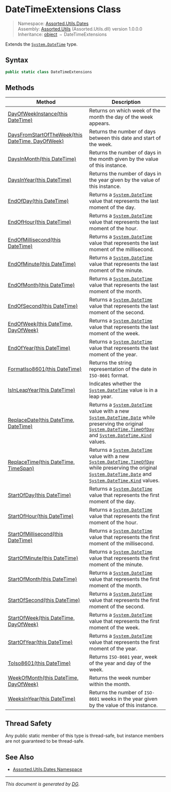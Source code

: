 ﻿# DateTimeExtensions Class

> Namespace: [Assorted.Utils.Dates](_toc.Assorted.Utils.md#Assorted.Utils.Dates%20Namespace)\
> Assembly: [Assorted.Utils](_toc.Assorted.Utils.md) (Assorted.Utils.dll) version 1.0.0.0\
> Inheritance: [object](https://docs.microsoft.com/en-us/dotnet/api/system.object) `→` DateTimeExtensions

Extends the [`System.DateTime`](https://docs.microsoft.com/en-us/dotnet/api/system.datetime) type.

## Syntax

```csharp
public static class DateTimeExtensions
```

## Methods

Method | Description
--- | ---
[DayOfWeekInstance(this DateTime)](Assorted.Utils.Dates.DateTimeExtensions.DayOfWeekInstance.md) | Returns on which week of the month the day of the week appears.
[DaysFromStartOfTheWeek(this DateTime, DayOfWeek)](Assorted.Utils.Dates.DateTimeExtensions.DaysFromStartOfTheWeek.md) | Returns the number of days between this date and start of the week.
[DaysInMonth(this DateTime)](Assorted.Utils.Dates.DateTimeExtensions.DaysInMonth.md) | Returns the number of days in the month given by the value of this instance.
[DaysInYear(this DateTime)](Assorted.Utils.Dates.DateTimeExtensions.DaysInYear.md) | Returns the number of days in the year given by the value of this instance.
[EndOfDay(this DateTime)](Assorted.Utils.Dates.DateTimeExtensions.EndOfDay.md) | Returns a [`System.DateTime`](https://docs.microsoft.com/en-us/dotnet/api/system.datetime) value that represents the last moment of the day.
[EndOfHour(this DateTime)](Assorted.Utils.Dates.DateTimeExtensions.EndOfHour.md) | Returns a [`System.DateTime`](https://docs.microsoft.com/en-us/dotnet/api/system.datetime) value that represents the last moment of the hour.
[EndOfMillisecond(this DateTime)](Assorted.Utils.Dates.DateTimeExtensions.EndOfMillisecond.md) | Returns a [`System.DateTime`](https://docs.microsoft.com/en-us/dotnet/api/system.datetime) value that represents the last moment of the millisecond.
[EndOfMinute(this DateTime)](Assorted.Utils.Dates.DateTimeExtensions.EndOfMinute.md) | Returns a [`System.DateTime`](https://docs.microsoft.com/en-us/dotnet/api/system.datetime) value that represents the last moment of the minute.
[EndOfMonth(this DateTime)](Assorted.Utils.Dates.DateTimeExtensions.EndOfMonth.md) | Returns a [`System.DateTime`](https://docs.microsoft.com/en-us/dotnet/api/system.datetime) value that represents the last moment of the month.
[EndOfSecond(this DateTime)](Assorted.Utils.Dates.DateTimeExtensions.EndOfSecond.md) | Returns a [`System.DateTime`](https://docs.microsoft.com/en-us/dotnet/api/system.datetime) value that represents the last moment of the second.
[EndOfWeek(this DateTime, DayOfWeek)](Assorted.Utils.Dates.DateTimeExtensions.EndOfWeek.md) | Returns a [`System.DateTime`](https://docs.microsoft.com/en-us/dotnet/api/system.datetime) value that represents the last moment of the week.
[EndOfYear(this DateTime)](Assorted.Utils.Dates.DateTimeExtensions.EndOfYear.md) | Returns a [`System.DateTime`](https://docs.microsoft.com/en-us/dotnet/api/system.datetime) value that represents the last moment of the year.
[FormatIso8601(this DateTime)](Assorted.Utils.Dates.DateTimeExtensions.FormatIso8601.md) | Returns the string representation of the date in `ISO-8601` format.
[IsInLeapYear(this DateTime)](Assorted.Utils.Dates.DateTimeExtensions.IsInLeapYear.md) | Indicates whether the [`System.DateTime`](https://docs.microsoft.com/en-us/dotnet/api/system.datetime) value is in a leap year.
[ReplaceDate(this DateTime, DateTime)](Assorted.Utils.Dates.DateTimeExtensions.ReplaceDate.md) | Returns a [`System.DateTime`](https://docs.microsoft.com/en-us/dotnet/api/system.datetime) value with a new [`System.DateTime.Date`](https://docs.microsoft.com/en-us/dotnet/api/system.datetime.date) while preserving the original [`System.DateTime.TimeOfDay`](https://docs.microsoft.com/en-us/dotnet/api/system.datetime.timeofday) and [`System.DateTime.Kind`](https://docs.microsoft.com/en-us/dotnet/api/system.datetime.kind) values.
[ReplaceTime(this DateTime, TimeSpan)](Assorted.Utils.Dates.DateTimeExtensions.ReplaceTime.md) | Returns a [`System.DateTime`](https://docs.microsoft.com/en-us/dotnet/api/system.datetime) value with a new [`System.DateTime.TimeOfDay`](https://docs.microsoft.com/en-us/dotnet/api/system.datetime.timeofday) while preserving the original [`System.DateTime.Date`](https://docs.microsoft.com/en-us/dotnet/api/system.datetime.date) and [`System.DateTime.Kind`](https://docs.microsoft.com/en-us/dotnet/api/system.datetime.kind) values.
[StartOfDay(this DateTime)](Assorted.Utils.Dates.DateTimeExtensions.StartOfDay.md) | Returns a [`System.DateTime`](https://docs.microsoft.com/en-us/dotnet/api/system.datetime) value that represents the first moment of the day.
[StartOfHour(this DateTime)](Assorted.Utils.Dates.DateTimeExtensions.StartOfHour.md) | Returns a [`System.DateTime`](https://docs.microsoft.com/en-us/dotnet/api/system.datetime) value that represents the first moment of the hour.
[StartOfMillisecond(this DateTime)](Assorted.Utils.Dates.DateTimeExtensions.StartOfMillisecond.md) | Returns a [`System.DateTime`](https://docs.microsoft.com/en-us/dotnet/api/system.datetime) value that represents the first moment of the millisecond.
[StartOfMinute(this DateTime)](Assorted.Utils.Dates.DateTimeExtensions.StartOfMinute.md) | Returns a [`System.DateTime`](https://docs.microsoft.com/en-us/dotnet/api/system.datetime) value that represents the first moment of the minute.
[StartOfMonth(this DateTime)](Assorted.Utils.Dates.DateTimeExtensions.StartOfMonth.md) | Returns a [`System.DateTime`](https://docs.microsoft.com/en-us/dotnet/api/system.datetime) value that represents the first moment of the month.
[StartOfSecond(this DateTime)](Assorted.Utils.Dates.DateTimeExtensions.StartOfSecond.md) | Returns a [`System.DateTime`](https://docs.microsoft.com/en-us/dotnet/api/system.datetime) value that represents the first moment of the second.
[StartOfWeek(this DateTime, DayOfWeek)](Assorted.Utils.Dates.DateTimeExtensions.StartOfWeek.md) | Returns a [`System.DateTime`](https://docs.microsoft.com/en-us/dotnet/api/system.datetime) value that represents the first moment of the week.
[StartOfYear(this DateTime)](Assorted.Utils.Dates.DateTimeExtensions.StartOfYear.md) | Returns a [`System.DateTime`](https://docs.microsoft.com/en-us/dotnet/api/system.datetime) value that represents the first moment of the year.
[ToIso8601(this DateTime)](Assorted.Utils.Dates.DateTimeExtensions.ToIso8601.md) | Returns `ISO-8601` year, week of the year and day of the week.
[WeekOfMonth(this DateTime, DayOfWeek)](Assorted.Utils.Dates.DateTimeExtensions.WeekOfMonth.md) | Returns the week number within the month.
[WeeksInYear(this DateTime)](Assorted.Utils.Dates.DateTimeExtensions.WeeksInYear.md) | Returns the number of `ISO-8601` weeks in the year given by the value of this instance.

## Thread Safety

Any public static member of this type is thread\-safe, but instance members are not guaranteed to be thread\-safe.

## See Also

- [Assorted.Utils.Dates Namespace](_toc.Assorted.Utils.md#Assorted.Utils.Dates%20Namespace)

---

_This document is generated by [DG](https://github.com/Khojasteh/dg)._

